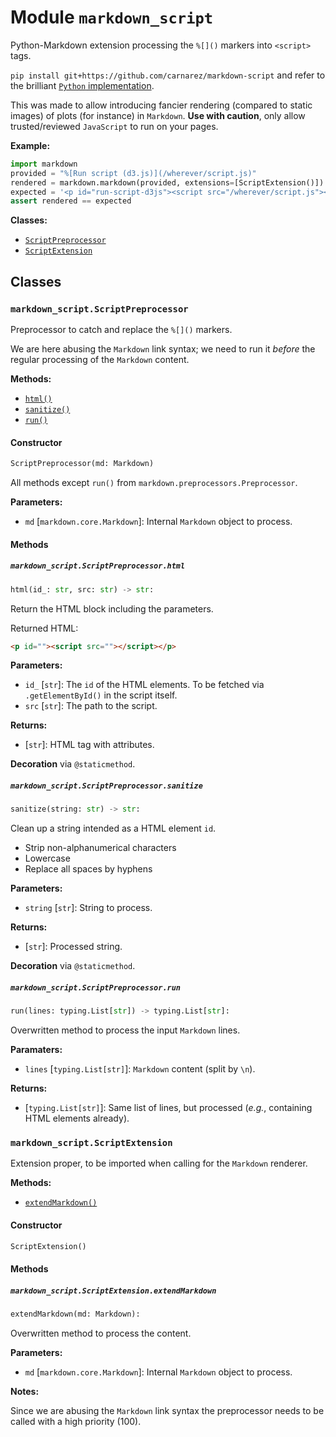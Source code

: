 # Module `markdown_script`

Python-Markdown extension processing the `%[]()` markers into `<script>` tags.

`pip install git+https://github.com/carnarez/markdown-script` and refer to the brilliant
[`Python` implementation](https://github.com/Python-Markdown/markdown).

This was made to allow introducing fancier rendering (compared to static images) of
plots (for instance) in `Markdown`. **Use with caution**, only allow trusted/reviewed
`JavaScript` to run on your pages.

**Example:**

```python
import markdown
provided = "%[Run script (d3.js)](/wherever/script.js)"
rendered = markdown.markdown(provided, extensions=[ScriptExtension()])
expected = '<p id="run-script-d3js"><script src="/wherever/script.js"></script></p>'
assert rendered == expected
```

**Classes:**

- [`ScriptPreprocessor`](#markdown_scriptscriptpreprocessor)
- [`ScriptExtension`](#markdown_scriptscriptextension)

## Classes

### `markdown_script.ScriptPreprocessor`

Preprocessor to catch and replace the `%[]()` markers.

We are here abusing the `Markdown` link syntax; we need to run it *before* the regular
processing of the `Markdown` content.

**Methods:**

- [`html()`](#markdown_scriptscriptpreprocessorhtml)
- [`sanitize()`](#markdown_scriptscriptpreprocessorsanitize)
- [`run()`](#markdown_scriptscriptpreprocessorrun)

#### Constructor

```python
ScriptPreprocessor(md: Markdown)
```

All methods except `run()` from `markdown.preprocessors.Preprocessor`.

**Parameters:**

- `md` \[`markdown.core.Markdown`\]: Internal `Markdown` object to process.

#### Methods

##### `markdown_script.ScriptPreprocessor.html`

```python
html(id_: str, src: str) -> str:
```

Return the HTML block including the parameters.

Returned HTML:

```html
<p id=""><script src=""></script></p>
```

**Parameters:**

- `id_` \[`str`\]: The `id` of the HTML elements. To be fetched via `.getElementById()`
  in the script itself.
- `src` \[`str`\]: The path to the script.

**Returns:**

- \[`str`\]: HTML tag with attributes.

**Decoration** via `@staticmethod`.

##### `markdown_script.ScriptPreprocessor.sanitize`

```python
sanitize(string: str) -> str:
```

Clean up a string intended as a HTML element `id`.

- Strip non-alphanumerical characters
- Lowercase
- Replace all spaces by hyphens

**Parameters:**

- `string` \[`str`\]: String to process.

**Returns:**

- \[`str`\]: Processed string.

**Decoration** via `@staticmethod`.

##### `markdown_script.ScriptPreprocessor.run`

```python
run(lines: typing.List[str]) -> typing.List[str]:
```

Overwritten method to process the input `Markdown` lines.

**Paramaters:**

- `lines` \[`typing.List[str]`\]: `Markdown` content (split by `\n`).

**Returns:**

- \[`typing.List[str]`\]: Same list of lines, but processed (*e.g.*, containing HTML
  elements already).

### `markdown_script.ScriptExtension`

Extension proper, to be imported when calling for the `Markdown` renderer.

**Methods:**

- [`extendMarkdown()`](#markdown_scriptscriptextensionextendmarkdown)

#### Constructor

```python
ScriptExtension()
```

#### Methods

##### `markdown_script.ScriptExtension.extendMarkdown`

```python
extendMarkdown(md: Markdown):
```

Overwritten method to process the content.

**Parameters:**

- `md` \[`markdown.core.Markdown`\]: Internal `Markdown` object to process.

**Notes:**

Since we are abusing the `Markdown` link syntax the preprocessor needs to be called with
a high priority (100).
